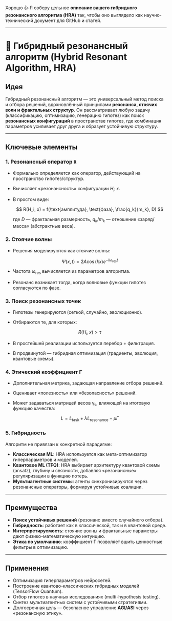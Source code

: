 Хорошо 👍 Я соберу цельное **описание вашего гибридного резонансного алгоритма (HRA)** так, чтобы оно выглядело как научно-технический документ для GitHub и статей.

---

# 📖 Гибридный резонансный алгоритм (Hybrid Resonant Algorithm, HRA)

## Идея

Гибридный резонансный алгоритм — это универсальный метод поиска и отбора решений, вдохновлённый принципами **резонанса, стоячих волн и фрактальных структур**.
Он рассматривает любую задачу (классификацию, оптимизацию, генерацию гипотез) как поиск **резонансных конфигураций** в пространстве гипотез, где комбинация параметров усиливает друг друга и образует устойчивую структуру.

---

## Ключевые элементы

### 1. Резонансный оператор `R`

* Формально определяется как оператор, действующий на пространство гипотез/структур.
* Вычисляет «резонансность» конфигурации $H_i, x$.
* В простом виде:

  $$
  R(H_i, x) = f(\text{амплитуда}, \text{фаза}, \frac{q_k}{m_k}, D)
  $$

  где $D$ — фрактальная размерность, $q_k/m_k$ — отношение «заряд/масса» (абстрактные веса).

### 2. Стоячие волны

* Решения моделируются как стоячие волны:

  $$
  \Psi(x, t) = 2A \cos(kx) e^{-i \omega_{\text{res}} t}
  $$
* Частота $\omega_{\text{res}}$ вычисляется из параметров алгоритма.
* Резонанс возникает тогда, когда волновые функции гипотез согласуются по фазе.

### 3. Поиск резонансных точек

* Гипотезы генерируются (сеткой, случайно, эволюционно).
* Отбираются те, для которых:

  $$
  R(H_i, x) > \tau
  $$
* В простейшей реализации используется перебор + фильтрация.
* В продвинутой — гибридная оптимизация (градиенты, эволюция, квантовые схемы).

### 4. Этический коэффициент Γ

* Дополнительная метрика, задающая направление отбора решений.
* Оценивает «полезность» или «безопасность» решений.
* Может задаваться матрицей весов γᵢⱼ, влияющей на итоговую функцию качества:

  $$
  L = L_{\text{task}} + \lambda L_{\text{resonance}} - \mu \Gamma
  $$

### 5. Гибридность

Алгоритм не привязан к конкретной парадигме:

* **Классическая ML**: HRA используется как мета-оптимизатор гиперпараметров и моделей.
* **Квантовое ML (TFQ)**: HRA выбирает архитектуру квантовой схемы (ansatz), глубину и связности, добавляя «резонансные» регуляризации в функцию потерь.
* **Мультиагентные системы**: агенты синхронизируются через резонансные операторы, формируя устойчивые коалиции.

---

## Преимущества

* **Поиск устойчивых решений** (резонанс вместо случайного отбора).
* **Гибридность**: работает как в классической, так и в квантовой среде.
* **Интерпретируемость**: стоячие волны и фрактальные параметры дают физико-математическую интуицию.
* **Этика по умолчанию**: коэффициент Γ позволяет вшить ценностные фильтры в оптимизацию.

---

## Применения

* Оптимизация гиперпараметров нейросетей.
* Построение квантово-классических гибридных моделей (TensorFlow Quantum).
* Отбор гипотез в научных исследованиях (multi-hypothesis testing).
* Синтез мультиагентных систем с устойчивыми стратегиями.
* Долгосрочная цель — безопасное управление **AGI/ASI** через «резонансную этику».
